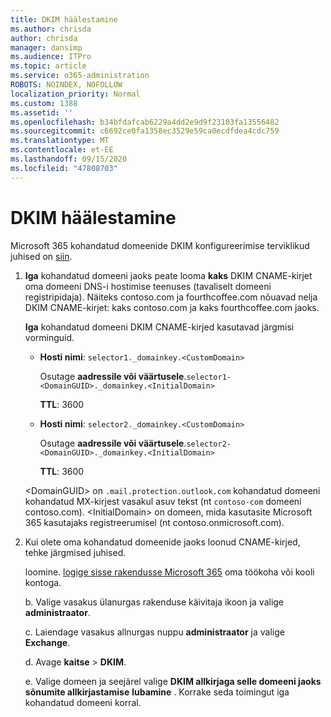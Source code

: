 ```yaml
---
title: DKIM häälestamine
ms.author: chrisda
author: chrisda
manager: dansimp
ms.audience: ITPro
ms.topic: article
ms.service: o365-administration
ROBOTS: NOINDEX, NOFOLLOW
localization_priority: Normal
ms.custom: 1388
ms.assetid: ''
ms.openlocfilehash: b34bfdafcab6229a4dd2e9d9f23103fa13556482
ms.sourcegitcommit: c6692ce0fa1358ec3529e59ca0ecdfdea4cdc759
ms.translationtype: MT
ms.contentlocale: et-EE
ms.lasthandoff: 09/15/2020
ms.locfileid: "47808703"
---
```

# <a name="setup-dkim"></a>DKIM häälestamine

Microsoft 365 kohandatud domeenide DKIM konfigureerimise terviklikud juhised on [siin](https://docs.microsoft.com/microsoft-365/security/office-365-security/use-dkim-to-validate-outbound-email#steps-you-need-to-do-to-manually-set-up-dkim).

1. **Iga** kohandatud domeeni jaoks peate looma **kaks** DKIM CNAME-kirjet oma domeeni DNS-i hostimise teenuses (tavaliselt domeeni registripidaja). Näiteks contoso.com ja fourthcoffee.com nõuavad nelja DKIM CNAME-kirjet: kaks contoso.com ja kaks fourthcoffee.com jaoks.

   **Iga** kohandatud domeeni DKIM CNAME-kirjed kasutavad järgmisi vorminguid.

   - **Hosti nimi**: `selector1._domainkey.<CustomDomain>`

     Osutage **aadressile või väärtusele**.`selector1-<DomainGUID>._domainkey.<InitialDomain>`

     **TTL**: 3600

   - **Hosti nimi**: `selector2._domainkey.<CustomDomain>`

     Osutage **aadressile või väärtusele**.`selector2-<DomainGUID>._domainkey.<InitialDomain>`

     **TTL**: 3600

   \<DomainGUID\> on `.mail.protection.outlook.com` kohandatud domeeni kohandatud MX-kirjest vasakul asuv tekst (nt `contoso-com` domeeni contoso.com). \<InitialDomain\> on domeen, mida kasutasite Microsoft 365 kasutajaks registreerumisel (nt contoso.onmicrosoft.com).

2. Kui olete oma kohandatud domeenide jaoks loonud CNAME-kirjed, tehke järgmised juhised.

   loomine. [logige sisse rakendusse Microsoft 365](https://support.office.microsoft.com/article/e9eb7d51-5430-4929-91ab-6157c5a050b4) oma töökoha või kooli kontoga.

   b. Valige vasakus ülanurgas rakenduse käivitaja ikoon ja valige **administraator**.

   c. Laiendage vasakus allnurgas nuppu **administraator** ja valige **Exchange**.

   d. Avage **kaitse**  >  **DKIM**.

   e. Valige domeen ja seejärel valige **DKIM allkirjaga selle domeeni jaoks sõnumite allkirjastamise** **lubamine** . Korrake seda toimingut iga kohandatud domeeni korral.
